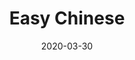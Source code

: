 ---
layout: project
path: "/easy-chinese"
date: "2020-03-30"
title: "Easy Chinese"
tags: [ Eduction, Chinese, HSK]
excerpt: "A preview of my first post"
---